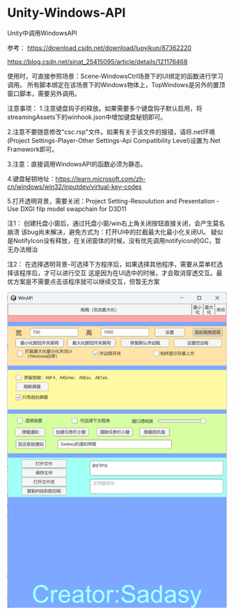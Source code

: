# Unity-Windows-API
Unity中调用WindowsAPI

参考：
https://download.csdn.net/download/luoyikun/87362220

https://blog.csdn.net/sinat_25415095/article/details/121176468
      
使用时，可直接参照场景：Scene-WindowsCtrl场景下的UI绑定的函数进行学习调用。
所有脚本绑定在该场景下的Windows物体上，TopWindows是另外的置顶窗口脚本，需要另外调用。

注意事项：
1.注意键盘钩子的释放。如果需要多个键盘钩子默认启用，将streamingAssets下的winhook.json中增加键盘秘钥即可。

2.注意不要随意修改"csc.rsp"文件。如果有关于该文件的报错，请将.net环境(Project Settings-Player-Other Settings-Api Compatibility Level)设置为.Net Framework即可。

3.注意：直接调用WindowsAPI的函数必须为静态。

4.键盘秘钥地址：https://learn.microsoft.com/zh-cn/windows/win32/inputdev/virtual-key-codes

5.打开透明背景，需要关闭：Project Setting-Resoulution and Presentation -Use DXGI filp model swapchain for D3D11

注1： 创建托盘小窗后，通过托盘小窗/win右上角关闭按钮直接关闭，会产生莫名崩溃
      该bug尚未解决，避免方式为：打开UI中的拦截最大化最小化关闭UI。
      疑似是NotifyIcon没有释放，在关闭窗体的时候，没有优先调用notifyicon的GC，暂无办法根治
      
注2： 在选择透明背景-可选择下方程序后，如果选择其他程序，需要从菜单栏选择该程序后，才可以进行交互
      这是因为在UI选中的时候，才会取消穿透交互。最优方案是不需要点击该程序就可以继续交互，但暂无方案


![Image](https://github.com/SadasyKing/Unity-WindowsAPI/blob/main/winapi.png)
